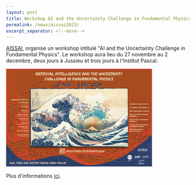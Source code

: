```yaml
---
layout: post
title: Workshop AI and the Uncertainty Challenge in Fundamental Physics
permalink: /news/aissai2023/
excerpt_separator: <!--more-->
---
```

[AISSAI](https://www.cnrs.fr/en/artificial-intelligence-science-science-artificial-intelligence-aissai-center), 
organise un workshop intitulé "AI and the Uncertainty Challenge in Fundamental Physics". Le workshop aura
lieu du 27 novembre au 2 decembre, deux jours à Jussieu et trois jours à
l'Institut Pascal.


<img src="/files/2023/AISSAI-2023.png" alt="Affiche" style="width:400px;"/>

<!--more-->
Plus d'informations [ici](https://indico.in2p3.fr/event/30589/overview).
